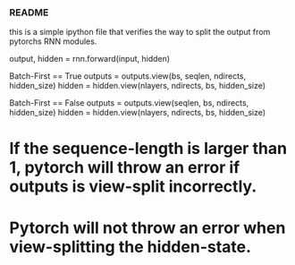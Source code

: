 ### README

this is a simple ipython file that verifies the way to split the output from pytorchs RNN modules. 

output, hidden = rnn.forward(input, hidden)

Batch-First == True 
outputs = outputs.view(bs,      seqlen,   ndirects, hidden_size)
hidden  =  hidden.view(nlayers, ndirects, bs,       hidden_size)

Batch-First == False 
outputs = outputs.view(seqlen,  bs,       ndirects, hidden_size)
hidden  =  hidden.view(nlayers, ndirects, bs,       hidden_size)

# If the sequence-length is larger than 1, pytorch will throw an error if outputs is view-split incorrectly.
# Pytorch will not throw an error when view-splitting the hidden-state. 
